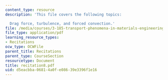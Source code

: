 ```yaml
---
content_type: resource
description: 'This file covers the following topics:

  Drag force, turbulence, and forced convection.'
file: /media/courses/3-185-transport-phenomena-in-materials-engineering-fall-2003/d5eacbba06814a0fe08639e3396f1e16_recitation8.pdf
file_type: application/pdf
learning_resource_types:
- Recitations
ocw_type: OCWFile
parent_title: Recitations
parent_type: CourseSection
resourcetype: Document
title: recitation8.pdf
uid: d5eacbba-0681-4a0f-e086-39e3396f1e16
---
```

